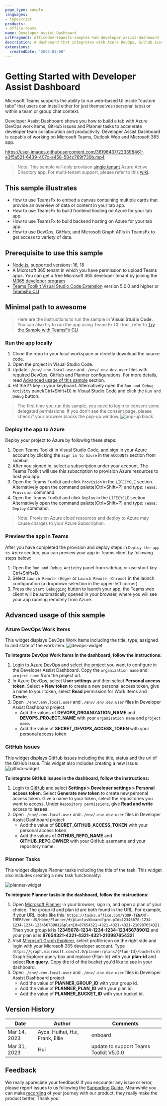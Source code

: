 ```yaml
---
page_type: sample
languages:
- typescript
products:
- office-teams
name: Developer Assist Dashboard
urlFragment: officedev-teamsfx-samples-tab-developer-assist-dashboard
description: A dashboard that integrates with Azure DevOps, Github issues and Planner tasks that accelerates developer productivity.
extensions:
  createdDate: "2023-03-08"
---
```

# Getting Started with Developer Assist Dashboard

Microsoft Teams supports the ability to run web-based UI inside "custom tabs" that users can install either for just themselves (personal tabs) or within a team or group chat context.

Developer Assist Dashboard shows you how to build a tab with Azure DevOps work items, GitHub issues and Planner tasks to accelerate developer team collaboration and productivity. Developer Assist Dashboard is capable of working on Microsoft Teams, Outlook Web and Microsoft 365 app.

<https://user-images.githubusercontent.com/36196437/223398461-e3f5a521-6439-407c-a458-584c769f730b.mp4>

> Note: This sample will only provision [single tenant](https://learn.microsoft.com/azure/active-directory/develop/single-and-multi-tenant-apps#who-can-sign-in-to-your-app) Azure Active Directory app. For multi-tenant support, please refer to this [wiki](https://aka.ms/teamsfx-multi-tenant).

## This sample illustrates

- How to use TeamsFx to embed a canvas containing multiple cards that provide an overview of data or content in your tab app.
- How to use TeamsFx to build frontend hosting on Azure for your tab app.
- How to use TeamsFx to build backend hosting on Azure for your tab app.
- How to use DevOps, GitHub, and Microsoft Graph APIs in TeamsFx to get access to variety of data.

## Prerequisite to use this sample

- [Node.js](https://nodejs.org/), supported versions: 16, 18
- A Microsoft 365 tenant in which you have permission to upload Teams apps. You can get a free Microsoft 365 developer tenant by joining the [M365 developer program](https://developer.microsoft.com/en-us/microsoft-365/dev-program)
- [Teams Toolkit Visual Studio Code Extension](https://aka.ms/teams-toolkit) version 5.0.0 and higher or [TeamsFx CLI](https://aka.ms/teamsfx-cli)

## Minimal path to awesome

> Here are the instructions to run the sample in **Visual Studio Code**. You can also try to run the app using TeamsFx CLI tool, refer to [Try the Sample with TeamsFx CLI](cli.md)

### Run the app locally

1. Clone the repo to your local workspace or directly download the source code.
1. Open the project in Visual Studio Code.
1. Update `./env/.env.local.user` and `./env/.env.dev.user` files with required DevOps, GitHub and Planner configurations. For more details, read [Advanced usage of this sample](#advanced-usage-of-this-sample) section.
1. Hit the `F5` key in your keyboard. Alternatively open the `Run and Debug Activity` panel(Ctrl+Shift+D) in Visual Studio Code and click the `Run and Debug` button.

> The first time you run this sample, you need to login to consent some delegated permissions. If you don't see the consent page, please check if your browser blocks the pop-up window.
> ![pop-up block](images/popup-block.png)

### Deploy the app to Azure

Deploy your project to Azure by following these steps:

1. Open Teams Toolkit in Visual Studio Code, and sign in your Azure account by clicking the `Sign in to Azure` in the `ACCOUNTS` section from sidebar.
1. After you signed in, select a subscription under your account. The Teams Toolkit will use this subscription to provision Azure resources to host you app.
1. Open the Teams Toolkit and click `Provision` in the `LIFECYCLE` section. Alternatively open the command palette(Ctrl+Shift+P) and type: `Teams: Provision` command.
1. Open the Teams Toolkit and click `Deploy` in the `LIFECYCLE` section. Alternatively open the command palette(Ctrl+Shift+P) and type: `Teams: Deploy` command.

> Note: Provision Azure cloud resources and deploy to Azure may cause charges to your Azure Subscription.

### Preview the app in Teams

After you have completed the provision and deploy steps in `Deploy the app to Azure` section, you can preview your app in Teams client by following steps below:

1. Open the `Run and Debug Activity` panel from sidebar, or use short key Ctrl+Shift+D.
1. Select `Launch Remote (Edge)` or `Launch Remote (Chrome)` in the launch configuration (a dropdown selection in the upper-left corner).
1. Press the `Start Debugging` button to launch your app, the Teams web client will be automatically opened in your browser, where you will see your app running remotely from Azure.

## Advanced usage of this sample

### Azure DevOps Work Items

This widget displays DevOps Work Items including the title, type, assigned to and state of the work item.
![devops-widget](images/devops-backlog.png)

**To integrate DevOps Work Items in the dashboard, follow the instructions:**

1. Login to [Azure DevOps](https://dev.azure.com/) and select the project you want to configure in the Developer Assist Dashboard. Copy the `organization name` and `project name` from the project url.
1. In Azure DevOps, select **User settings** and then select **Personal access token**. Select **+ New token** to create a new personal access token, give a name to your token, select **Read** permission for Work Items and **Create**.
1. Open `./env/.env.local.user` and `./env/.env.dev.user` files in Developer Assist Dashboard project:
   - Add the values of **DEVOPS_ORGANIZATION_NAME** and **DEVOPS_PROJECT_NAME** with your `organization name` and `project name`.
   - Add the value of **SECRET_DEVOPS_ACCESS_TOKEN** with your personal access token.

### GitHub Issues

This widget displays GitHub issues including the title, status and the url of the GitHub issue. This widget also includes creating a new issue:
![github-widget](images/github-issues.png)

**To integrate GitHub issues in the dashboard, follow the instructions:**

1. Login to [GitHub](https://github.com/) and select **Settings > Developer settings > Personal access token**. Select **Generate new token** to create new personal access token. Give a name to your token, select the repositories you want to access. Under `Repository permissions`, give **Read and write** access to **Issues**.
1. Open `./env/.env.local.user` and `./env/.env.dev.user` files in Developer Assist Dashboard project:
   - Add the value of **SECRET_GITHUB_ACCESS_TOKEN** with your personal access token.
   - Add the values of **GITHUB_REPO_NAME** and **GITHUB_REPO_OWNER** with your GitHub username and your repository name.

### Planner Tasks

This widget displays Planner tasks including the title of the task. This widget also includes creating a new task functionality:

![planner-widget](images/planner-task.png)

**To integrate Planner tasks in the dashboard, follow the instructions:**
1. Open [Microsoft Planner](https://tasks.office.com/) in your browser, sign in, and open a plan of your choice. The group id and plan id are both found in the URL. For example, if your URL looks like this: `https://tasks.office.com/YOUR-TENANT-THERE/en-US/Home/Planner/#/plantaskboard?groupId=12345678-1234-1234-1234-123456789012&planId=87654321-4321-4321-4321-210987654321`. Then your group id is **12345678-1234-1234-1234-123456789012** and your plan id is **87654321-4321-4321-4321-210987654321**.
2. Visit [Microsoft Graph Explorer](https://aka.ms/ge), select profile icon on the right side and login with your Microsoft 365 developer account. Type `https://graph.microsoft.com/v1.0/planner/plans/{Plan-Id}/buckets` in Graph Explorer query box and replace {Plan-Id} with your **plan-id** and select **Run query**. Copy the id of the bucket you'd like to see in your dashboard.
3. Open `./env/.env.local.user` and `./env/.env.dev.user` files in Developer Assist Dashboard project:
   - Add the value of **PlANNER_GROUP_ID** with your group id.
   - Add the value of **PLANNER_PLAN_ID** with your plan id.
   - Add the value of **PLANNER_BUCKET_ID** with your bucket id.

## Version History

| Date         | Author                          | Comments                               |
| ------------ | ------------------------------- | -------------------------------------- |
| Mar 14, 2023 | Ayca, Huihui, Hui, Frank, Ellie | onboard                                |
| Mar 31, 2023 | Hui                             | update to support Teams Toolkit V5.0.0 |

## Feedback

We really appreciate your feedback! If you encounter any issue or error, please report issues to us following the [Supporting Guide](https://github.com/OfficeDev/TeamsFx-Samples/blob/dev/SUPPORT.md). Meanwhile you can make [recording](https://aka.ms/teamsfx-record) of your journey with our product, they really make the product better. Thank you!
